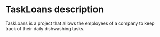 # TaskLoans description

TaskLoans is a project that allows the employees of a company to keep track of their daily dishwashing tasks.
